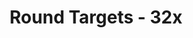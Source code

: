 ---
title: Round Targets - 32x
permalink: /article/compliance32xAddons/Round%20Targets
comments: true
comments-id: RoundTargets
header-img: article/compliance32xAddons/Round Targets.png

long_text: An addon that makes the target blocks round.

authors:
  - LetsTryThisAgain

download: 
  - 1.16:
    - https://github.com/Compliance-Resource-Pack/Compliance-Addons/raw/master/32x/Round%20Target/Round%20Target%201.16.zip
---
